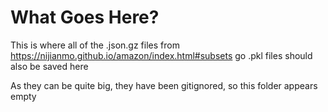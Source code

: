 # What Goes Here?
This is where all of the .json.gz files from https://nijianmo.github.io/amazon/index.html#subsets go
.pkl files should also be saved here

As they can be quite big, they have been gitignored, so this folder appears empty